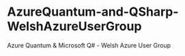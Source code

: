 # AzureQuantum-and-QSharp-WelshAzureUserGroup
Azure Quantum &amp; Microsoft Q# - Welsh Azure User Group
